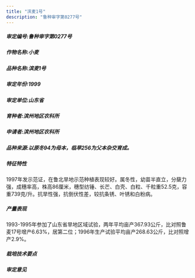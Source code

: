 ```yaml
---
title: "滨麦1号"
description: "鲁种审字第0277号"
---
```

##### 审定编号:鲁种审字第0277号

##### 作物名称:小麦

##### 品种名称:滨麦1号

##### 审定年份:1999

##### 审定单位:山东省

##### 育种者:滨州地区农科所

##### 申请者:滨州地区农科所

##### 品种来源:以原冬94为母本，临旱256为父本杂交育成。

##### 特征特性
1997年发示范证，在鲁北旱地示范种植表现较好。属冬性，幼苗半直立，分蘖力强，成穗率高，株高86厘米，穗型纺锤、长芒、白壳、白粒、千粒重52.5克，容重739克/升。抗旱性强，抗倒伏性差，较抗条锈、叶锈和白粉病。

##### 产量表现
1993-1995年参加了山东省旱地区域试验，两年平均亩产367.93公斤，比对照鲁麦17号增产6.63%，居第二位；1996年生产试验平均亩产268.63公斤，比对照增产2.9%。

##### 栽培技术要点


##### 审定意见

